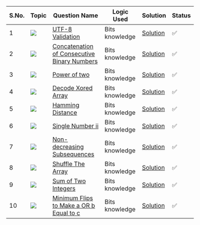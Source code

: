 S.No. | Topic | Question Name | Logic Used | Solution | Status |
------|---------------|------------|-------|------|------|
1 | ![](https://img.shields.io/badge/Bits-f0772b?style=for-the-badge&logo=array&logoColor=black) | [UTF-8 Validation](https://leetcode.com/problems/utf-8-validation/) | Bits knowledge | [Solution](https://github.com/himanshugupta09/LEETCODE_SOLUTIONS/blob/main/BIT%20MANIPULATION/UTF-8%20Validation.cpp) | ✅ |
2 | ![](https://img.shields.io/badge/Bits-f0772b?style=for-the-badge&logo=array&logoColor=black) | [Concatenation of Consecutive Binary Numbers](https://leetcode.com/problems/concatenation-of-consecutive-binary-numbers/) | Bits knowledge | [Solution](https://github.com/himanshugupta09/LEETCODE_SOLUTIONS/blob/main/BIT%20MANIPULATION/Concatenation%20of%20Consecutive%20Binary%20Numbers.cpp) | ✅ |
3 | ![](https://img.shields.io/badge/Bits-f0772b?style=for-the-badge&logo=array&logoColor=black) | [Power of two](https://leetcode.com/problems/power-of-two/) | Bits knowledge | [Solution](https://github.com/himanshugupta09/LEETCODE_SOLUTIONS/blob/main/BIT%20MANIPULATION/power-of-two.cpp) | ✅ |
4 | ![](https://img.shields.io/badge/Bits-f0772b?style=for-the-badge&logo=array&logoColor=black) | [Decode Xored Array](https://leetcode.com/problems/decode-xored-array/) | Bits knowledge | [Solution](https://github.com/himanshugupta09/LEETCODE_SOLUTIONS/blob/main/BIT%20MANIPULATION/decode-xored-array.cpp) | ✅ |
5 | ![](https://img.shields.io/badge/Bits-f0772b?style=for-the-badge&logo=array&logoColor=black) | [Hamming Distance](https://leetcode.com/problems/hamming-distance/) | Bits knowledge | [Solution](https://github.com/himanshugupta09/LEETCODE_SOLUTIONS/blob/main/BIT%20MANIPULATION/hamming-distance.cpp) | ✅ |
6 | ![](https://img.shields.io/badge/Bits-f0772b?style=for-the-badge&logo=array&logoColor=black) | [Single Number ii](https://leetcode.com/problems/single-number-ii/) | Bits knowledge | [Solution](https://github.com/himanshugupta09/LEETCODE_SOLUTIONS/blob/main/BIT%20MANIPULATION/single-number-ii.cpp) | ✅ |
7 | ![](https://img.shields.io/badge/Bits-f0772b?style=for-the-badge&logo=array&logoColor=black) | [Non-decreasing Subsequences](https://leetcode.com/problems/non-decreasing-subsequences/) | Bits knowledge | [Solution](https://github.com/himanshugupta09/LEETCODE_SOLUTIONS/blob/main/BIT%20MANIPULATION/non-decreasing-subsequences.cpp) | ✅ |
8 | ![](https://img.shields.io/badge/Bits-f0772b?style=for-the-badge&logo=array&logoColor=black) | [Shuffle The Array](https://leetcode.com/problems/shuffle-the-array/) | Bits knowledge | [Solution](https://github.com/himanshugupta09/LEETCODE_SOLUTIONS/blob/main/BIT%20MANIPULATION/shuffle-the-array.cpp) | ✅ |
9 | ![](https://img.shields.io/badge/Bits-f0772b?style=for-the-badge&logo=array&logoColor=black) | [Sum of Two Integers](https://leetcode.com/problems/sum-of-two-integers/) | Bits knowledge | [Solution](https://github.com/himanshugupta09/LEETCODE_SOLUTIONS/blob/main/BIT%20MANIPULATION/sum-of-two-integers.cpp) | ✅ |
10 | ![](https://img.shields.io/badge/Bits-f0772b?style=for-the-badge&logo=array&logoColor=black) | [Minimum Flips to Make a OR b Equal to c](https://leetcode.com/problems/minimum-flips-to-make-a-or-b-equal-to-c/) | Bits knowledge | [Solution](https://github.com/himanshugupta09/LEETCODE_SOLUTIONS/blob/main/BIT%20MANIPULATION/minimum-flips-to-make-a-or-b-equal-to-c.cpp) | ✅ |


